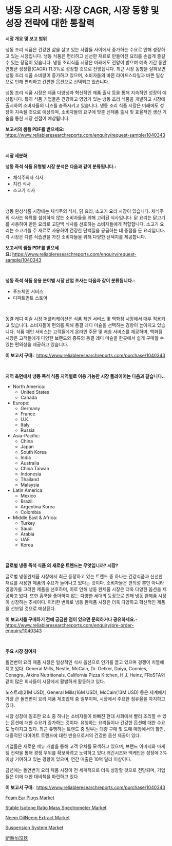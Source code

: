 <p><h1>냉동 요리 시장: 시장 CAGR, 시장 동향 및 성장 전략에 대한 통찰력</h1></p><p><strong>시장 개요 및 보고 범위</strong></p>
<p><p>냉동 조리 식품은 건강한 삶을 살고 있는 사람들 사이에서 증가하는 수요로 인해 성장하고 있는 시장입니다. 냉동 식품은 편리하고 신선한 재료로 만들어진 요리를 손쉽게 즐길 수 있는 장점이 있습니다. 냉동 조리식품 시장은 미래에도 전망이 밝으며 예측 기간 동안 연평균 성장률(CAGR) 11.3%로 성장할 것으로 전망됩니다. 최근 시장 동향을 살펴보면 냉동 조리 식품 소비량이 증가하고 있으며, 소비자들의 바뀐 라이프스타일과 바쁜 일상으로 인해 편리하고 간편한 옵션으로 선택되고 있습니다.</p><p>냉동 조리 식품 시장은 제품 다양성과 혁신적인 제품 출시 등을 통해 지속적인 성장이 예상됩니다. 특히 식품 기업들은 건강하고 영양가 있는 냉동 조리 식품을 개발하고 시장에 출시하여 소비자들의 니즈를 충족시키고 있습니다. 냉동 조리 식품 시장은 미래에도 성장이 지속될 것으로 예상되며, 소비자들의 요구에 맞춘 신제품 출시 및 효율적인 생산 기술을 통한 시장 선점이 예상됩니다.</p></p>
<p><strong>보고서의 샘플 PDF를 받으세요:</strong> <a href="https://www.reliableresearchreports.com/enquiry/request-sample/1040343">https://www.reliableresearchreports.com/enquiry/request-sample/1040343</a></p>
<p>&nbsp;</p>
<p><strong>시장 세분화</strong></p>
<p><strong>냉동 즉석 식품 유형별 시장 분석은 다음과 같이 분류됩니다.:</strong></p>
<p><ul><li>채식주의자 식사</li><li>치킨 식사</li><li>소고기 식사</li></ul></p>
<p>&nbsp;</p>
<p><p>냉동 완성식품 시장에는 채식주의 식사, 닭 요리, 소고기 요리 시장이 있습니다. 채식주의 식사는 육류를 섭취하지 않는 소비자들을 위해 고려된 식사입니다. 닭 요리는 닭고기를 사용하여 만든 요리로 고단백 식사를 선호하는 소비자들에게 적합합니다. 소고기 요리는 소고기를 주 재료로 사용하여 건강한 단백질을 공급하는 데 중점을 둔 요리입니다. 각 시장은 다른 식습관을 가진 소비자들을 위해 다양한 선택지를 제공합니다.</p></p>
<p><strong>보고서의 샘플 PDF를 받으세요:</strong>&nbsp;<a href="https://www.reliableresearchreports.com/enquiry/request-sample/1040343">https://www.reliableresearchreports.com/enquiry/request-sample/1040343</a></p>
<p>&nbsp;</p>
<p><strong> 냉동 즉석 식품 응용 분야별 시장 산업 조사는 다음과 같이 분류됩니다.:</strong></p>
<p><ul><li>푸드체인 서비스</li><li>디파트먼트 스토어</li></ul></p>
<p>&nbsp;</p>
<p><p>동결 레디 미슐 시장 어플리케이션은 식품 체인 서비스 및 백화점 시장에서 매우 적용되고 있습니다. 소비자들이 편의를 위해 동결 레디 미슐을 선택하는 경향이 높아지고 있습니다. 식품 체인 서비스는 고객들에게 온라인 주문 및 배송 서비스를 제공하며, 백화점 시장은 고객들에게 다양한 브랜드와 종류의 동결 레디 미슐을 한곳에서 쉽게 구매할 수 있는 편의성을 제공하고 있습니다.</p></p>
<p><strong>이 보고서 구매:</strong>&nbsp; <a href="https://www.reliableresearchreports.com/purchase/1040343">https://www.reliableresearchreports.com/purchase/1040343</a></p>
<p>&nbsp;</p>
<p><strong>지역 측면에서 냉동 즉석 식품 지역별로 이용 가능한 시장 플레이어는 다음과 같습니다.:</strong></p>
<p><ul>
    <li>
        North America:
        <ul>
            <li>United States</li>
            <li>Canada</li>
        </ul>
    </li>
    <li>
        Europe:
        <ul>
            <li>Germany</li>
            <li>France</li>
            <li>U.K.</li>
            <li>Italy</li>
            <li>Russia</li>
        </ul>
    </li>
    <li>
        Asia-Pacific:
        <ul>
            <li>China</li>
            <li>Japan</li>
            <li>South Korea</li>
            <li>India</li>
            <li>Australia</li>
            <li>China Taiwan</li>
            <li>Indonesia</li>
            <li>Thailand</li>
            <li>Malaysia</li>
        </ul>
    </li>
    <li>
        Latin America:
        <ul>
            <li>Mexico</li>
            <li>Brazil</li>
            <li>Argentina Korea</li>
            <li>Colombia</li>
        </ul>
    </li>
    <li>
        Middle East & Africa:
        <ul>
            <li>Turkey</li>
            <li>Saudi</li>
            <li>Arabia</li>
            <li>UAE</li>
            <li>Korea</li>
        </ul>
    </li>
    </ul></p>
<p>&nbsp;</p>
<p><strong>글로벌 냉동 즉석 식품 의 새로운 트렌드는 무엇입니까? 시장?</strong></p>
<p><p>글로벌 냉동완제품 시장에서 최근 등장하고 있는 트렌드 중 하나는 건강식품과 신선한 재료를 사용한 제품의 수요가 늘어나고 있다는 것이다. 소비자들은 편의성 뿐만 아니라 영양가를 고려한 제품을 선호하며, 이로 인해 냉동 완제품 시장은 더욱 다양한 옵션을 제공하고 있다. 또한 홈쿡을 좋아하지 않는 다양한 세대의 등장으로 인해 냉동 완제품 시장이 성장하는 추세이다. 이러한 변화로 냉동 완제품 시장은 더욱 다양하고 혁신적인 제품을 선보일 것으로 예상된다.</p></p>
<p><strong>이 보고서를 구매하기 전에 궁금한 점이 있으면 문의하거나 공유하세요.</strong>- <a href="https://www.reliableresearchreports.com/enquiry/pre-order-enquiry/1040343">https://www.reliableresearchreports.com/enquiry/pre-order-enquiry/1040343</a></p>
<p>&nbsp;</p>
<p><strong>주요 시장 참여자</strong></p>
<p><p>돌연변이 요리 제품 시장은 일상적인 식사 옵션으로 인기를 끌고 있으며 경쟁이 치열해지고 있다. General Mills, Nestle, McCain, Dr. Oetker, Daiya, Connies, Conagra, Atkins Nutritionals, California Pizza Kitchen, H.J. Heinz, FRoSTA와 같이 많은 회사들이 시장에서 활발하게 활동하고 있다. </p><p>노스트레(21M USD), General Mills(16M USD), McCain(13M USD) 등은 세계에서 가장 큰 돌연변이 요리 제품 제조업체 중 일부이며, 시장에서 주요한 점유율을 차지하고 있다. </p><p>시장 성장에 일조한 요소 중 하나는 소비자들이 바빠진 현대 사회에서 빨리 조리할 수 있는 옵션에 대한 수요가 증가하는 것이다. 유행하는 요리들이나 건강한 옵션에 대한 수요도 높아지고 있다. 최근 유행하는 트렌드 중 일부는 대량 구매 및 도매 매장에서의 할인, 대중적인 다이어트 트렌드에 대한 반응으로서의 건강한 옵션 제공이 있다.</p><p>기업들은 새로운 메뉴 개발을 통해 고객 유치를 모색하고 있으며, 브랜드 이미지와 마케팅 전략을 통해 경쟁 우위를 확보하려고 노력하고 있다.러긴시즈와 맥케인은 성장에 3% 이상 기여하고 있는 경향이 있으며, 연간 매출은 10억 달러 이상이다. </p><p>금년에는 돌연변기 요리 제품 시장이 전 세계적으로 더욱 성장할 것으로 전망되며, 기업들은 이에 대한 대비책을 마련하고 있다.</p></p>
<p><strong>이 보고서 구매:</strong>&nbsp;&nbsp;<a href="https://www.reliableresearchreports.com/purchase/1040343">https://www.reliableresearchreports.com/purchase/1040343</a></p>
<p><p><a href="https://github.com/yoshih12/Market-Research-Report-List-2/blob/main/foam-ear-plugs-market.md">Foam Ear Plugs Market</a></p><p><a href="https://view.publitas.com/reportprime-1/stable-isotope-ratio-mass-spectrometer-market-research-report-provides-critical-insights-that-can-help-shape-business-development-and-investment-strategies/">Stable Isotope Ratio Mass Spectrometer Market</a></p><p><a href="https://issuu.com/reportprime-2/docs/neem-oilneem-extract-market-size-20_b1173f9930ed36">Neem OilNeem Extract Market</a></p><p><a href="https://automatic-knee-4c7.notion.site/Suspension-System-Market-Size-Evaluating-its-Market-Trends-Growth-and-Projections-2024-2031-6107b29f945744b38e24502fbe193e47">Suspension System Market</a></p><p><a href="https://github.com/jkjreqjscoxx7/Market-Research-Report-List-1/blob/main/63374844698.md">断熱加湿器</a></p></p>
